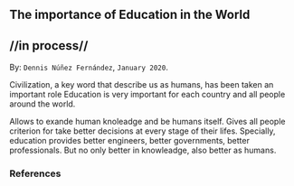 
## The importance of Education in the World ##
## //in process// ##

By: ```Dennis Núñez Fernández```, ```January 2020```.


Civilization, a key word that describe us as humans, has been taken an important role Education is very important for each country and all people around the world. 

Allows to exande human knoleadge and be humans itself. Gives all people criterion for take better decisions at every stage of their lifes. Specially, education provides better engineers, better governments, better professionals. But no only better in knowleadge, also better as humans.


<!--

La educación es muy importante para cada país y para todas las personas del mundo.

Permite exanar el conocimiento humano y ser los propios humanos. Da a todas las personas un criterio para tomar mejores decisiones en cada etapa de la vida. Especial, proporciona mejores ingenieros, mejores gobiernos, mejores profesionales. Pero no sólo mejor en conocimiento, también mejor como humanos.

-->

### References ###


<!--

[1] ...

[2] ...

[3] ...

[4] ...

-->


